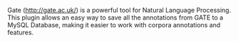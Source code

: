 Gate (http://gate.ac.uk/) is a powerful tool for Natural Language Processing.
This plugin allows an easy way to save all the annotations from GATE to a MySQL Database, making it easier to work with corpora annotations and features.
